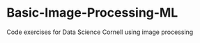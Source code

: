 Basic-Image-Processing-ML
=========================

Code exercises for Data Science Cornell using image processing
